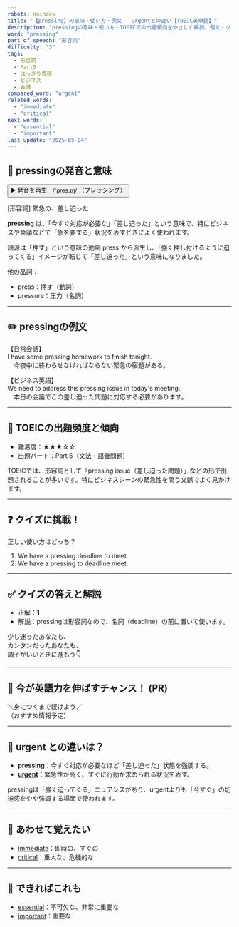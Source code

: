 ```yaml
---
robots: noindex
title: "【pressing】の意味・使い方・例文 ― urgentとの違い【TOEIC英単語】"
description: "pressingの意味・使い方・TOEICでの出題傾向をやさしく解説。例文・クイズ付きでurgentとの違いもわかりやすく学べます。"
word: "pressing"
part_of_speech: "形容詞"
difficulty: "3"
tags:
  - 形容詞
  - Part5
  - はっきり表現
  - ビジネス
  - 会議
compared_word: "urgent"
related_words:
  - "immediate"
  - "critical"
next_words:
  - "essential"
  - "important"
last_update: "2025-05-04"
---
```


## 🔰 pressingの発音と意味

<button class="play-audio" onclick="playTTS('pressing')">
  <span class="play-audio-main">
    ▶️ 発音を再生　/ˈpres.ɪŋ/
  </span>
  <span class="play-audio-sub">
    （プレッシング）
  </span>
</button>

[形容詞] 緊急の、差し迫った

**pressing** は、「今すぐ対応が必要な」「差し迫った」という意味で、特にビジネスや会議などで「急を要する」状況を表すときによく使われます。

語源は「押す」という意味の動詞 press から派生し、「強く押し付けるように迫ってくる」イメージが転じて「差し迫った」という意味になりました。

他の品詞：  
- press：押す（動詞）
- pressure：圧力（名詞）

---

## ✏️ pressingの例文

【日常会話】  
I have some pressing homework to finish tonight.  
　今夜中に終わらせなければならない緊急の宿題がある。

【ビジネス英語】  
We need to address this pressing issue in today's meeting.  
　本日の会議でこの差し迫った問題に対応する必要があります。

---

## 🎯 TOEICの出題頻度と傾向

- 難易度：★★★☆☆
- 出題パート：Part 5（文法・語彙問題）

TOEICでは、形容詞として「pressing issue（差し迫った問題）」などの形で出題されることが多いです。特にビジネスシーンの緊急性を問う文脈でよく見かけます。

---

## ❓ クイズに挑戦！

正しい使い方はどっち？

1. We have a pressing deadline to meet.  
2. We have a pressing to deadline meet.

---

## ✅ クイズの答えと解説

- 正解：**1**
- 解説：pressingは形容詞なので、名詞（deadline）の前に置いて使います。

少し迷ったあなたも、  
カンタンだったあなたも、  
調子がいいときに進もう👇️

---

## 🚀 今が英語力を伸ばすチャンス！ (PR)

<div class="info-center">
＼身につくまで続けよう／<br>  
（おすすめ情報予定）
</div>

---

## 🤔  urgent との違いは？

- **pressing**：今すぐ対応が必要なほど「差し迫った」状態を強調する。
- **[urgent](/word/urgent)**：緊急性が高く、すぐに行動が求められる状況を表す。

pressingは「強く迫ってくる」ニュアンスがあり、urgentよりも「今すぐ」の切迫感をやや強調する場面で使われます。

---

## 🧩 あわせて覚えたい

- [immediate](/word/immediate)：即時の、すぐの
- [critical](/word/critical)：重大な、危機的な

---

## 📖 できればこれも

- [essential](/word/essential)：不可欠な、非常に重要な
- [important](/word/important)：重要な

<!-- cvid: aid19_bid24 -->
